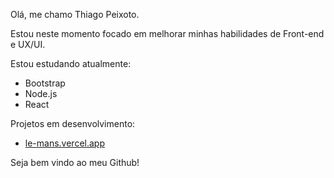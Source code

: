 Olá, me chamo Thiago Peixoto.

Estou neste momento focado em melhorar minhas habilidades de Front-end e UX/UI.

Estou estudando atualmente:
  - Bootstrap
  - Node.js
  - React
 
Projetos em desenvolvimento:
  - <a href="le-mans.vercel.app">le-mans.vercel.app</a>
 
Seja bem vindo ao meu Github!
